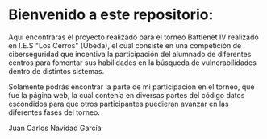 # Bienvenido a este repositorio:

Aquí encontrarás el proyecto realizado para el torneo Battlenet IV realizado en I.E.S "Los Cerros" (Úbeda), el cual consiste en una competición de ciberseguridad que incentiva la participación del alumnado de diferentes centros para fomentar sus habilidades en la búsqueda de vulnerabilidades dentro de distintos sistemas.

Solamente podrás encontrar la parte de mi participación en el torneo, que fue la página web, la cual contenía en diversas partes del código datos escondidos para que otros participantes puedieran avanzar en las diferentes fases del torneo.

Juan Carlos Navidad García
